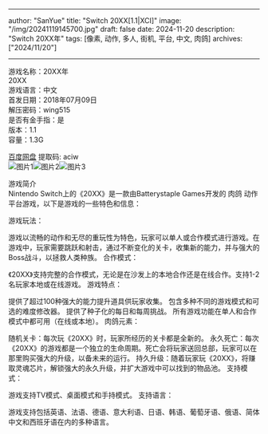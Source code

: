 
---
author: "SanYue"
title: "Switch 20XX[1.1|XCI]"
image: "/img/20241119145700.jpg"
draft: false
date: 2024-11-20
description: "Switch 20XX年"
tags: [像素, 动作, 多人, 街机, 平台, 中文, 肉鸽]
archives: ["2024/11/20"]

---

游戏名称：20XX年   
20XX    
游戏语言：中文  
首发日期：2018年07月09日  
解压密码：wing515  
是否有金手指：是  
版本：1.1   
容量：1.3G

[百度网盘](https://pan.baidu.com/s/194NXd6t90KrUqz34W3nADg) 提取码: aciw  
![图片1](/img/a3cd3e.jpg)![图片2](/img/bb0f90.jpg)![图片3](/img/307de9.jpg)  

游戏简介  
Nintendo Switch上的《20XX》是一款由Batterystaple Games开发的 肉鸽 动作平台游戏，以下是游戏的一些特色和信息：

游戏玩法：

游戏以流畅的动作和无尽的重玩性为特色，玩家可以单人或合作模式进行游戏。在游戏中，玩家需要跳跃和射击，通过不断变化的关卡，收集新的能力，并与强大的Boss战斗，以拯救人类种族。
合作模式：

《20XX》支持完整的合作模式，无论是在沙发上的本地合作还是在线合作。支持1-2名玩家本地或在线游戏。
游戏特点：

提供了超过100种强大的能力提升道具供玩家收集。
包含多种不同的游戏模式和可选的难度修改器。
提供了种子化的每日和每周挑战。
所有游戏功能在单人和合作模式中都可用（在线或本地）。
肉鸽元素：

随机关卡：每次玩《20XX》时，玩家所经历的关卡都是全新的。
永久死亡：每次《20XX》的游戏都是一个独立的生命周期。死亡会将玩家送回总部，玩家可以在那里购买强大的升级，以备未来的运行。
持久升级：随着玩家玩《20XX》，将赚取灵魂芯片，解锁强大的永久升级，并扩大游戏中可以找到的物品池。
支持模式：

游戏支持TV模式、桌面模式和手持模式。
支持语言：

游戏支持包括英语、法语、德语、意大利语、日语、韩语、葡萄牙语、俄语、简体中文和西班牙语在内的多种语言。
